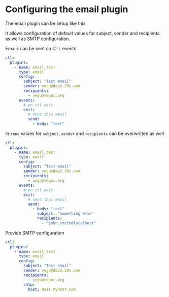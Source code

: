 # Configuring the email plugin

The email plugin can be setup like this

It allows configuration of default values for subject, sender and recipients as well as SMTP configuration.

Emails can be sent on CTL events

```yaml
ctl:
  plugins:
    - name: email_test
      type: email
      config:
        subject: "Test email"
        sender: vegu@dev2.20c.com
        recipients:
          - vegu@vegui.org
      events:
        # on ctl exit
        exit:
          # send this email
          send:
            - body: "test"
```

In `send` values for `subject`, `sender` and `recipients` can be overwritten as well

```yaml
ctl:
  plugins:
    - name: email_test
      type: email
      config:
        subject: "Test email"
        sender: vegu@dev2.20c.com
        recipients:
          - vegu@vegui.org
      events:
        # on ctl exit
        exit:
          # send this email
          send:
            - body: "test"
              subject: "Something else"
              recipients:
                - "john.smith@localhost"
```

Provide SMTP configuration

```yaml
ctl:
  plugins:
    - name: email_test
      type: email
      config:
        subject: "Test email"
        sender: vegu@dev2.20c.com
        recipients:
          - vegu@vegui.org
        smtp:
          host: mail.myhost.com
```

